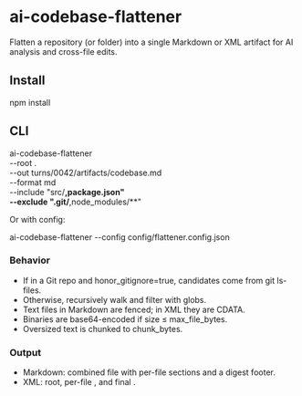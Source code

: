 # ai-codebase-flattener

Flatten a repository (or folder) into a single Markdown or XML artifact for AI analysis and cross-file edits.

## Install

npm install

## CLI

ai-codebase-flattener \
  --root . \
  --out turns/0042/artifacts/codebase.md \
  --format md \
  --include "src/**,package.json" \
  --exclude ".git/**,node_modules/**"

Or with config:

ai-codebase-flattener --config config/flattener.config.json

### Behavior
- If in a Git repo and honor_gitignore=true, candidates come from git ls-files.
- Otherwise, recursively walk and filter with globs.
- Text files in Markdown are fenced; in XML they are CDATA.
- Binaries are base64-encoded if size ≤ max_file_bytes.
- Oversized text is chunked to chunk_bytes.

### Output
- Markdown: combined file with per-file sections and a digest footer.
- XML: <codebase> root, per-file <file>, and final <digest>.
